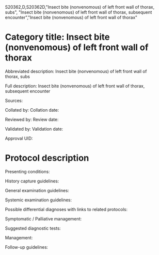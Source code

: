 S20362,D,S20362D,"Insect bite (nonvenomous) of left front wall of thorax, subs", "Insect bite (nonvenomous) of left front wall of thorax, subsequent encounter","Insect bite (nonvenomous) of left front wall of thorax"
# Category title: Insect bite (nonvenomous) of left front wall of thorax

Abbreviated description: Insect bite (nonvenomous) of left front wall of thorax, subs

Full description: Insect bite (nonvenomous) of left front wall of thorax, subsequent encounter

Sources:

Collated by:
Collation date:

Reviewed by:
Review date:

Validated by:
Validation date:

Approval UID:

# Protocol description

Presenting conditions:

History capture guidelines:

General examination guidelines:

Systemic examination guidelines:

Possible differential diagnoses with links to related protocols:

Symptomatic / Palliative management:

Suggested diagnostic tests:

Management:

Follow-up guidelines:
